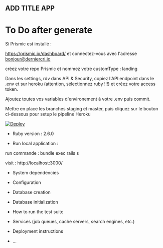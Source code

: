 ## ADD TITLE APP

# To Do after generate

Si Prismic est installé :

https://prismic.io/dashboard/ et connectez-vous avec l'adresse bonjour@derniercri.io

créez votre repo Prismic et nommez votre customType : landing

Dans les settings, rdv dans API & Security, copiez l'API endpoint dans le .env et sur heroku (attention, sélectionnez ruby !!!) et créez votre access token.


Ajoutez toutes vos variables d'environement à votre .env puis commit.

Mettre en place les branches staging et master, puis cliquez sur le bouton ci-dessous pour setup le pipeline Heroku

[![Deploy](https://www.herokucdn.com/deploy/button.png)](https://heroku.com/deploy)


* Ruby version : 2.6.0

* Run local application :

run commande : bundle exec rails s

visit : http://localhost:3000/

* System dependencies

* Configuration

* Database creation

* Database initialization

* How to run the test suite

* Services (job queues, cache servers, search engines, etc.)

* Deployment instructions

* ...
